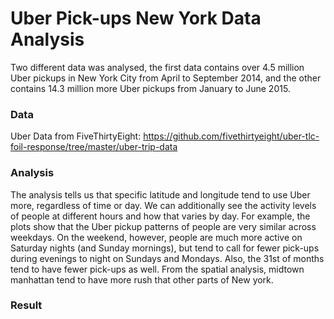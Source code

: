 # Uber Pick-ups New York Data Analysis

Two different data was analysed, the first data contains over 4.5 million Uber pickups in New York City from April to September 2014, and the other contains 14.3 million more Uber pickups from January to June 2015. 




### Data


Uber Data from FiveThirtyEight: https://github.com/fivethirtyeight/uber-tlc-foil-response/tree/master/uber-trip-data

### Analysis

The analysis tells us that specific latitude and longitude tend to use Uber more, regardless of time or day. We can additionally see the activity levels of people at different hours and how that varies by day. For example, the plots show that the Uber pickup patterns of people are very similar across weekdays. On the weekend, however, people are much more active on Saturday nights (and Sunday mornings), but tend to call for fewer  pick-ups during evenings to night on Sundays and Mondays. Also, the 31st of months tend to have fewer pick-ups as well. From the spatial analysis, midtown manhattan tend to have more rush that other parts of New york.



### Result


